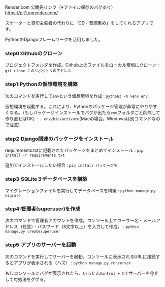 Render.com 公開先リンク（※ファイル保存のバグあり）
https://pjt1.onrender.com/

スケーターと貸切主催者の代わりに「CD・音源集め」をしてくれるアプリです。

PythonのDjangoフレームワークを活用しました。

### step0:Githubのクローン

プロジェクトフォルダを作成。Github上のファイルをローカル環境にクローン : `git clone このリポジトリのアドレス`

### step1:Pythonの仮想環境を構築

次のコマンドを実行して`env`という仮想環境を作成 : `python3 -m venv env`

仮想環境を起動する。これにより、Pythonのパッケージ管理が非常にやりやすくなる。（もしパッケージインストールでバグが出たら`env`フォルダごと削除して作り直せばOK）: `. env/bin/activate`(Macの場合。Windowsは別コマンドなので注意)

### step2:Django関連のパッケージをインストール

requirements.txtに記載されたパッケージをまとめてインストール : `pip install -r requirements.txt`

追加でインストールしたい場合 : `pip install パッケージ名`

### step3:SQLite３データベースを構築

マイグレーションファイルを実行してデータベースを構築 : `python manage.py migrate`

### step4:管理者(superuser)を作成

次のコマンドで管理者アカウントを作成。コンソール上でユーザー名・メールアドレス（任意）・パスワード（8文字以上）を入力して作成。 : `python manage.py createsuperuser`

### step5:アプリのサーバーを起動

次のコマンドを実行してサーバーを起動。コンソールに表示されるURLに接続するとアプリが表示される（ハズ） : `python manage.py runserver`

もしコンソールにバグが表示されたら、いったん`Control + C`でサーバーを停止して対処法をググる。
